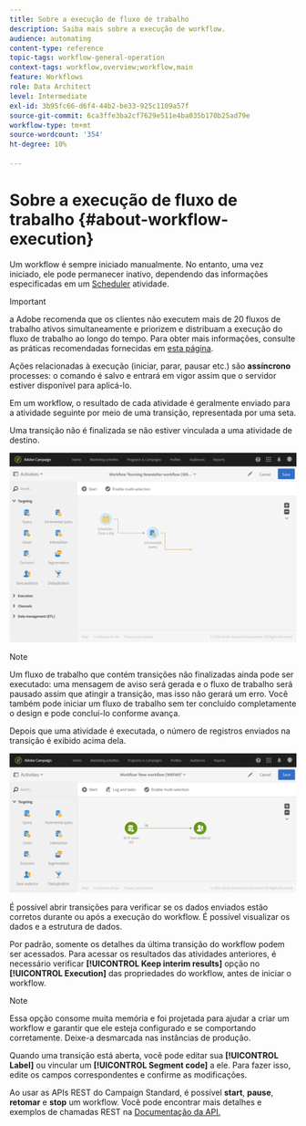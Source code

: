 ```yaml
---
title: Sobre a execução de fluxo de trabalho
description: Saiba mais sobre a execução de workflow.
audience: automating
content-type: reference
topic-tags: workflow-general-operation
context-tags: workflow,overview;workflow,main
feature: Workflows
role: Data Architect
level: Intermediate
exl-id: 3b95fc66-d6f4-44b2-be33-925c1109a57f
source-git-commit: 6ca3ffe3ba2cf7629e511e4ba035b170b25ad79e
workflow-type: tm+mt
source-wordcount: '354'
ht-degree: 10%

---
```


# Sobre a execução de fluxo de trabalho {#about-workflow-execution}

Um workflow é sempre iniciado manualmente. No entanto, uma vez iniciado, ele pode permanecer inativo, dependendo das informações especificadas em um [Scheduler](../../automating/using/scheduler.md) atividade.

>[!IMPORTANT]
>
> a Adobe recomenda que os clientes não executem mais de 20 fluxos de trabalho ativos simultaneamente e priorizem e distribuam a execução do fluxo de trabalho ao longo do tempo. Para obter mais informações, consulte as práticas recomendadas fornecidas em [esta página](../../automating/using/best-practices-workflows.md).

Ações relacionadas à execução (iniciar, parar, pausar etc.) são **assíncrono** processes: o comando é salvo e entrará em vigor assim que o servidor estiver disponível para aplicá-lo.

Em um workflow, o resultado de cada atividade é geralmente enviado para a atividade seguinte por meio de uma transição, representada por uma seta.

Uma transição não é finalizada se não estiver vinculada a uma atividade de destino.

![](assets/wkf_execution_1.png)

>[!NOTE]
>
>Um fluxo de trabalho que contém transições não finalizadas ainda pode ser executado: uma mensagem de aviso será gerada e o fluxo de trabalho será pausado assim que atingir a transição, mas isso não gerará um erro. Você também pode iniciar um fluxo de trabalho sem ter concluído completamente o design e pode concluí-lo conforme avança.

Depois que uma atividade é executada, o número de registros enviados na transição é exibido acima dela.

![](assets/wkf_transition_count.png)

É possível abrir transições para verificar se os dados enviados estão corretos durante ou após a execução do workflow. É possível visualizar os dados e a estrutura de dados.

Por padrão, somente os detalhes da última transição do workflow podem ser acessados. Para acessar os resultados das atividades anteriores, é necessário verificar **[!UICONTROL Keep interim results]** opção no **[!UICONTROL Execution]** das propriedades do workflow, antes de iniciar o workflow.

>[!NOTE]
>
>Essa opção consome muita memória e foi projetada para ajudar a criar um workflow e garantir que ele esteja configurado e se comportando corretamente. Deixe-a desmarcada nas instâncias de produção.

Quando uma transição está aberta, você pode editar sua **[!UICONTROL Label]** ou vincular um **[!UICONTROL Segment code]** a ele. Para fazer isso, edite os campos correspondentes e confirme as modificações.

Ao usar as APIs REST do Campaign Standard, é possível **start**, **pause**, **retomar** e **stop** um workflow. Você pode encontrar mais detalhes e exemplos de chamadas REST na [Documentação da API.](../../api/using/controlling-a-workflow.md)
